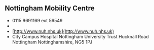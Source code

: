
## Nottingham Mobility Centre

- <i class="fa fa-phone"></i> 0115 9691169 ext 56549
- <i class="fa fa-envelope"></i> <a href="mailto:"></a>
- <i class="fa fa-home"></i> [http://www.nuh.nhs.uk](http://www.nuh.nhs.uk)
- <i class="fa fa-building"></i> City Campus Hospital Nottingham University Trust Hucknall Road  Nottingham Nottinghamshire, NG5 1PJ
